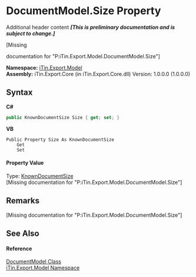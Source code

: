# DocumentModel.Size Property 
Additional header content _**\[This is preliminary documentation and is subject to change.\]**_

\[Missing <summary> documentation for "P:iTin.Export.Model.DocumentModel.Size"\]

**Namespace:**&nbsp;<a href="ef57ffcc-e95e-b212-5a46-9aa6f5a3511f">iTin.Export.Model</a><br />**Assembly:**&nbsp;iTin.Export.Core (in iTin.Export.Core.dll) Version: 1.0.0.0 (1.0.0.0)

## Syntax

**C#**<br />
``` C#
public KnownDocumentSize Size { get; set; }
```

**VB**<br />
``` VB
Public Property Size As KnownDocumentSize
	Get
	Set
```


#### Property Value
Type: <a href="ebff2c8f-626e-5375-2d3d-9dea1d4eccdd">KnownDocumentSize</a><br />\[Missing <value> documentation for "P:iTin.Export.Model.DocumentModel.Size"\]

## Remarks
\[Missing <remarks> documentation for "P:iTin.Export.Model.DocumentModel.Size"\]

## See Also


#### Reference
<a href="71e106d1-8d5a-0acb-64b2-8f455c2396da">DocumentModel Class</a><br /><a href="ef57ffcc-e95e-b212-5a46-9aa6f5a3511f">iTin.Export.Model Namespace</a><br />